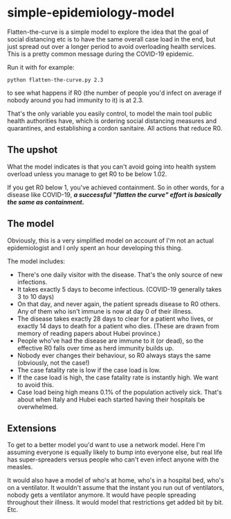 # simple-epidemiology-model

Flatten-the-curve is a simple model to explore the idea that the goal of social
distancing etc is to have the same overall case load in the end, but just
spread out over a longer period to avoid overloading health services.
This is a pretty common message during the COVID-19 epidemic.

Run it with for example:
```
python flatten-the-curve.py 2.3
```
to see what happens if R0 (the number of people you'd infect on average if
nobody around you had immunity to it) is at 2.3.

That's the only variable you easily control, to model the main tool public
health authorities have, which is ordering social distancing measures and
quarantines, and establishing a cordon sanitaire. All actions that reduce R0.

## The upshot

What the model indicates is that you can't avoid going into health system
overload unless you manage to get R0 to be below 1.02.

If you get R0 below 1, you've achieved containment. So in other words, for a
disease like COVID-19, ***a successful "flatten the curve" effort is basically
the same as containment.***

## The model

Obviously, this is a very simplified model on account of I'm not an actual
epidemiologist and I only spent an hour developing this thing.

The model includes:
- There's one daily visitor with the disease. That's the only source of new infections.
- It takes exactly 5 days to become infectious. (COVID-19 generally takes 3 to 10 days)
- On that day, and never again, the patient spreads disease to R0 others. Any
    of them who isn't immune is now at day 0 of their illness.
- The disease takes exactly 28 days to clear for a patient who lives, or
    exactly 14 days to death for a patient who dies. (These are drawn from
    memory of reading papers about Hubei province.)
- People who've had the disease are immune to it (or dead), so the effective R0
    falls over time as herd immunity builds up.
- Nobody ever changes their behaviour, so R0 always stays the same (obviously, not the case!)
- The case fatality rate is low if the case load is low.
- If the case load is high, the case fatality rate is instantly high. We want to avoid this.
- Case load being high means 0.1% of the population actively sick. That's about when Italy
    and Hubei each started having their hospitals be overwhelmed.

## Extensions

To get to a better model you'd want to use a network model. Here I'm assuming
everyone is equally likely to bump into everyone else, but real life has
super-spreaders versus people who can't even infect anyone with the measles.

It would also have a model of who's at home, who's in a hospital bed, who's on
a ventilator. It wouldn't assume that the instant you run out of ventilators,
nobody gets a ventilator anymore. It would have people spreading throughout
their illness. It would model that restrictions get added bit by bit. Etc.
